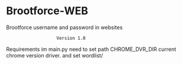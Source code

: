 # Brootforce-WEB
Brootforce username and password in websites

                                                                                              
                       Version 1.0        
                       
                       
                       
 Requirements
  im main.py need to set path  CHROME_DVR_DIR current chrome version driver.
  and set wordlist/
                       
                       
                       
